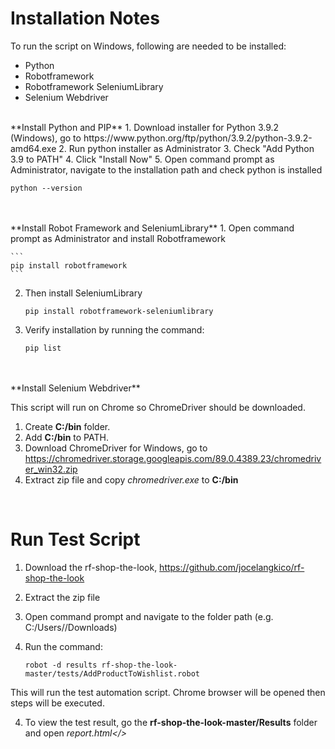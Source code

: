 # Installation Notes
To run the script on Windows, following are needed to be installed:
- Python
- Robotframework
- Robotframework SeleniumLibrary
- Selenium Webdriver

<br>
**Install Python and PIP**
1. Download installer for Python 3.9.2 (Windows), go to https://www.python.org/ftp/python/3.9.2/python-3.9.2-amd64.exe
2. Run python installer as Administrator
3. Check "Add Python 3.9 to PATH"
4. Click "Install Now"
5. Open command prompt as Administrator, navigate to the installation path and check python is installed
   
   ```
   python --version
   ```
</br>
<br>
**Install Robot Framework and SeleniumLibrary**
1. Open command prompt as Administrator and install Robotframework
    
    ```
    pip install robotframework
    ```

2. Then install SeleniumLibrary
    
    ```
    pip install robotframework-seleniumlibrary
    ```
    
3. Verify installation by running the command:
    
    ```
    pip list
    ```
</br>
<br>
**Install Selenium Webdriver**

This script will run on Chrome so ChromeDriver should be downloaded.

1. Create **C:/bin** folder.
2. Add **C:/bin** to PATH.
3. Download ChromeDriver for Windows, go to https://chromedriver.storage.googleapis.com/89.0.4389.23/chromedriver_win32.zip
4. Extract zip file and copy <i>chromedriver.exe</i> to **C:/bin**
</br>

# Run Test Script

1. Download the rf-shop-the-look, https://github.com/jocelangkico/rf-shop-the-look
2. Extract the zip file   
2. Open command prompt and navigate to the folder path (e.g. C:/Users/<username>/Downloads)
3. Run the command:
   
   ```
   robot -d results rf-shop-the-look-master/tests/AddProductToWishlist.robot
   ```
   
This will run the test automation script. Chrome browser will be opened then steps will be executed.
   
4. To view the test result, go the **rf-shop-the-look-master/Results** folder and open <i>report.html</>
